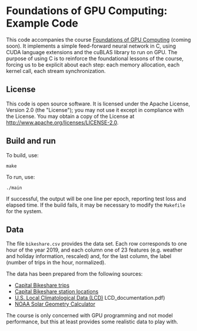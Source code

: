 # Foundations of GPU Computing: Example Code

This code accompanies the course [Foundations of GPU Computing](https://indii.org/gpu-course/) (coming soon). It implements a simple feed-forward neural network in C, using CUDA language extensions and the cuBLAS library to run on GPU. The purpose of using C is to reinforce the foundational lessons of the course, forcing us to be explicit about each step: each memory allocation, each kernel call, each stream synchronization.

## License

This code is open source software. It is licensed under the Apache License,
Version 2.0 (the "License"); you may not use it except in compliance with the
License. You may obtain a copy of the License at
<http://www.apache.org/licenses/LICENSE-2.0>.

## Build and run

To build, use:

    make

To run, use:

    ./main

If successful, the output will be one line per epoch, reporting test loss and elapsed time. If the build fails, it may be necessary to modify the `Makefile` for the system.

## Data

The file `bikeshare.csv` provides the data set. Each row corresponds to one hour of the year 2019, and each column one of 23 features (e.g. weather and holiday information, rescaled) and, for the last column, the label (number of trips in the hour, normalized).

The data has been prepared from the following sources:

  * [Capital Bikeshare trips](https://www.capitalbikeshare.com/system-data)
  * [Capital Bikeshare station locations](http://opendata.dc.gov/datasets/a1f7acf65795451d89f0a38565a975b3_5)
  * [U.S. Local Climatological Data (LCD)](https://www.ncei.noaa.gov/metadata/geoportal/rest/metadata/item/gov.noaa.ncdc:C00684/html)
LCD_documentation.pdf)
  * [NOAA Solar Geometry Calculator](https://www.esrl.noaa.gov/gmd/grad/antuv/SolarCalc.jsp)

The course is only concerned with GPU programming and not model performance, but this at least provides some realistic data to play with.
